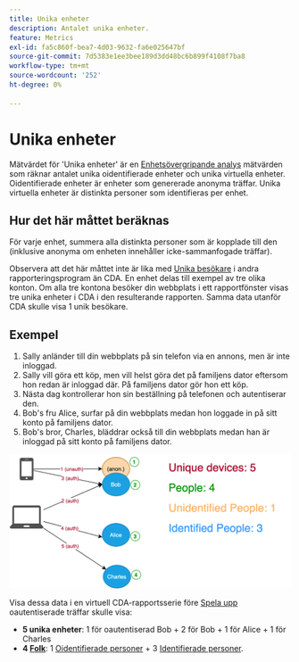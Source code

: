 ```yaml
---
title: Unika enheter
description: Antalet unika enheter.
feature: Metrics
exl-id: fa5c860f-bea7-4d03-9632-fa6e025647bf
source-git-commit: 7d5383e1ee3bee189d3dd48bc6b899f4108f7ba8
workflow-type: tm+mt
source-wordcount: '252'
ht-degree: 0%

---
```


# Unika enheter

Mätvärdet för &#39;Unika enheter&#39; är en [Enhetsövergripande analys](../cda/overview.md) mätvärden som räknar antalet unika oidentifierade enheter och unika virtuella enheter. Oidentifierade enheter är enheter som genererade anonyma träffar. Unika virtuella enheter är distinkta personer som identifieras per enhet.

## Hur det här måttet beräknas

För varje enhet, summera alla distinkta personer som är kopplade till den (inklusive anonyma om enheten innehåller icke-sammanfogade träffar).

Observera att det här måttet inte är lika med [Unika besökare](unique-visitors.md) i andra rapporteringsprogram än CDA. En enhet delas till exempel av tre olika konton. Om alla tre kontona besöker din webbplats i ett rapportfönster visas tre unika enheter i CDA i den resulterande rapporten. Samma data utanför CDA skulle visa 1 unik besökare.

## Exempel

1. Sally anländer till din webbplats på sin telefon via en annons, men är inte inloggad.
1. Sally vill göra ett köp, men vill helst göra det på familjens dator eftersom hon redan är inloggad där. På familjens dator gör hon ett köp.
1. Nästa dag kontrollerar hon sin beställning på telefonen och autentiserar den.
1. Bob&#39;s fru Alice, surfar på din webbplats medan hon loggade in på sitt konto på familjens dator.
1. Bob&#39;s bror, Charles, bläddrar också till din webbplats medan han är inloggad på sitt konto på familjens dator.

![Antal unika enheter](/help/components/metrics/assets/Unique_Devices_Count.png)

Visa dessa data i en virtuell CDA-rapportsserie före [Spela upp](/help/components/cda/replay.md) oautentiserade träffar skulle visa:

* **5 unika enheter**: 1 för oautentiserad Bob + 2 för Bob + 1 för Alice + 1 för Charles
* **4 [Folk](people.md)**: 1 [Oidentifierade personer](unidentified-people.md) + 3 [Identifierade personer](identified-people.md).
